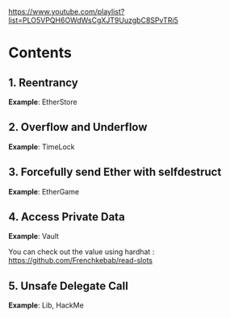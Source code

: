 https://www.youtube.com/playlist?list=PLO5VPQH6OWdWsCgXJT9UuzgbC8SPvTRi5

# Contents

## 1. Reentrancy

**Example**: EtherStore

## 2. Overflow and Underflow

**Example**: TimeLock

## 3. Forcefully send Ether with selfdestruct

**Example**: EtherGame

## 4. Access Private Data

**Example**: Vault

You can check out the value using hardhat : https://github.com/Frenchkebab/read-slots

## 5. Unsafe Delegate Call

**Example**: Lib, HackMe